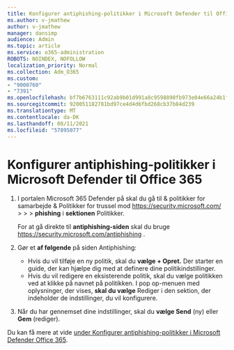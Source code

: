```yaml
---
title: Konfigurer antiphishing-politikker i Microsoft Defender til Office 365
ms.author: v-jmathew
author: v-jmathew
manager: dansimp
audience: Admin
ms.topic: article
ms.service: o365-administration
ROBOTS: NOINDEX, NOFOLLOW
localization_priority: Normal
ms.collection: Adm_O365
ms.custom:
- "9000760"
- "7391"
ms.openlocfilehash: bf7b6763111c92ab9b01d991a8c9598890fb973e04e66a24b1f21863e11e2d91
ms.sourcegitcommit: 920051182781bd97ce4d4d6fbd268cb37b84d239
ms.translationtype: MT
ms.contentlocale: da-DK
ms.lasthandoff: 08/11/2021
ms.locfileid: "57895077"
---
```

# <a name="set-up-anti-phishing-policies-in-microsoft-defender-for-office-365"></a>Konfigurer antiphishing-politikker i Microsoft Defender til Office 365

1. I portalen Microsoft 365 Defender på skal du gå til & politikker for samarbejde & Politikker for trussel mod <https://security.microsoft.com/>  \>  \>  \> **phishing** i **sektionen** Politikker.

   For at gå direkte til **antiphishing-siden** skal du bruge <https://security.microsoft.com/antiphishing> .

2. Gør et **af følgende** på siden Antiphishing:
   - Hvis du vil tilføje en ny politik, skal du **vælge + Opret.** Der starter en guide, der kan hjælpe dig med at definere dine politikindstillinger.
   - Hvis du vil redigere en eksisterende politik, skal du vælge politikken ved at klikke på navnet på politikken. I pop op-menuen med oplysninger, der vises, **skal du vælge** Rediger i den sektion, der indeholder de indstillinger, du vil konfigurere.

3. Når du har gennemset dine indstillinger, skal du **vælge Send** (ny) eller **Gem** (rediger).

Du kan få mere at vide [under Konfigurer antiphishing-politikker i Microsoft Defender Office 365](https://docs.microsoft.com/microsoft-365/security/office-365-security/configure-mdo-anti-phishing-policies).
